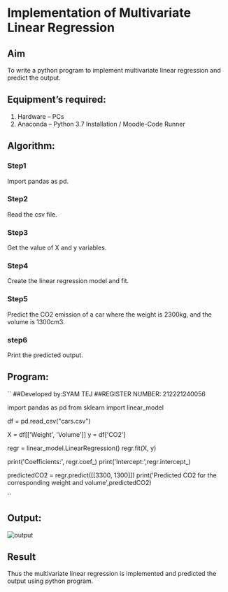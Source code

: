 # Implementation of Multivariate Linear Regression
## Aim
To write a python program to implement multivariate linear regression and predict the output.
## Equipment’s required:
1.	Hardware – PCs
2.	Anaconda – Python 3.7 Installation / Moodle-Code Runner
## Algorithm:
### Step1
Import pandas as pd.

### Step2
Read the csv file.

### Step3
Get the value of X and y variables.

### Step4
Create the linear regression model and fit.


### Step5
Predict the CO2 emission of a car where the weight is 2300kg, and the volume is 1300cm3.

### step6
Print the predicted output.
## Program:
``
##Developed by:SYAM TEJ 
##REGISTER NUMBER: 212221240056

import pandas as pd
from sklearn import linear_model

df = pd.read_csv("cars.csv")

X = df[['Weight', 'Volume']]
y = df['CO2']

regr = linear_model.LinearRegression()
regr.fit(X, y)

print('Coefficients:', regr.coef_)
print('Intercept:',regr.intercept_)

predictedCO2 = regr.predict([[3300, 1300]])
print('Predicted CO2 for the corresponding weight and volume',predictedCO2)





``
## Output:

![output](multi.png)
<br>

## Result
Thus the multivariate linear regression is implemented and predicted the output using python program.
